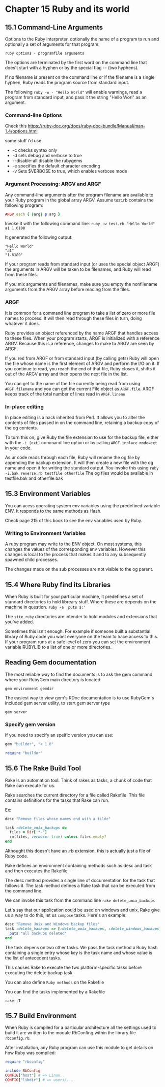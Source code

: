 # Chapter 15 Ruby and its world

## 15.1 Command-Line Arguments

Options to the Ruby interpreter, optionally the name of a program to run and optionally
a set of arguments for that program:

`ruby options - programfile arguments`

The options are terminated by the first word on the command line that does't start with
a hyphen or by the special flag -- (two hyphens).

If no filename is present on the command line or if the filename is a single hyphen, Ruby
reads the program source from standard input.

The following
`ruby -w - "Hello World"`
will enable warnings, read a program from standard input, and pass it the string "Hello
Worl" as an argument.

### **Command-line Options**
Check this https://ruby-doc.org/docs/ruby-doc-bundle/Manual/man-1.4/options.html

some stuff i'd use
- -c checks syntax only
- -d sets debug and verbose to true
- --disable-all disable the rubygems
- -e specifies the default character encoding
- -v Sets $VERBOSE to true, which enables verbose mode

### **Argument Processing: ARGV and ARGF**

Any command-line arguments after the program filename are available to your Ruby program
in the global array ARGV.
Assume test.rb contains the following program:

```ruby
ARGV.each { |arg| p arg }
```

Invoke it with the following command line:
`ruby -w test.rb "Hello World" a1 1.6180`

It generated the following output:
```
"Hello World"
"a1"
"1.6180"
```

If your program reads from standard input (or uses the special object ARGF) the arguments
in ARGV will be taken to be filenames, and Ruby will read from these files.

If you mix arguments and filenames, make sure you empty the nonfilename arguments from
the ARGV array before reading from the files.

### **ARGF**

It is common for a command line program to take a list of zero or more file names to
process. It will then read through these files in turn, doing whatever it does.

Ruby provides an object referenced by the name ARGF that handles access to these files.
When your program starts, ARGF is initialized with a reference ARGV. Because this is a
reference, changes to make to ARGV are seen by ARGF.

If you red from ARGF or from standard input (by calling gets) Ruby will open the file
whose name is the first element of ARGV and perform the I/O on it.
If you continue to read, you reach the end of that file, Ruby closes it, shifts it out
of the ARGV array and then opens the next file in the list.

You can get to the name of the file currently being read from using `ARGF.filename` and
you can get the current File object as `ARGF.file`. ARGF keeps track of the total number
of lines read in `ARGF.lineno`

### **In-place editing**

In place editing is a hack inherited from Perl. It allows you to alter the contents
of files passed in on the command line, retaining a backup copy of the og contents.

To turn this on, give Ruby the file extension to use for the backup file, either with
the `-i [ext]` command line option or by calling `ARGF.inplace_mode=ext` in your code.

As ur code reads through each file, Ruby will rename the og file by appending the backup
extension. It will then create a new file with the og name and open it for writing
the standard output.
You invoke this using
`ruby -i.bak reverse.rb testfile otherfile` The og files would be available in
testfile.bak and otherfile.bak

## **15.3 Environment Variables**

You can acess operating system env variables using the predefined variable ENV.
It responds to the same methods as Hash.

Check page 215 of this book to see the env variables used by Ruby.

### **Writing to Environment Variables**

A ruby program may write to the ENV object. On most systems, this changes the values of
the corresponding env variables. However this changes is local to the process that makes
it and to any subsequently spawned child processes.

The changes made on the sub processes are not visible to the og parent.

## 15.4 Where Ruby find its Libraries

When Ruby is built for your particular machine, it predefines a set of standard
directories to hold libreary stuff. Where these are depends on the machine in question.
`ruby -e 'puts $:'`

The `site_ruby` directories are intender to hold modules and extensions that you've added.

Sometimes this isn't enough. For example if someone built a substantial library of Ruby
code you want everyone on the team to hace access to this.
If your program runs at a safe level of zero you can set the environment variable RUBYLIB
to a list of one or more directories.

## Reading Gem documentation

The most reliable way to find the documents is to ask the gem command where your RubyGem
main directory is located:

`gem environment gemdir`

The easiest way to view gem's RDoc documentation is to use RubyGem's included gem server
utility, to start gem server type

`gem server`

### Specify gem version

If you need to specify an speific version you can use:

```ruby
gem "builder", "< 1.0"

require "builder"
```

## 15.6 The Rake Build Tool

Rake is an automation tool. Think of rakes as tasks, a chunk of code that Rake can
execute for us.

Rake searches the current directory for a file called Rakefile. This file contains
definitions for the tasks that Rake can run.

Ex:

```ruby
desc "Remove files whose names end with a tilde"

task :delete_unix_backups do
  files = Dir['*~']
  rm(files, verbose: true) unless files.empty?
end
```

Althought this doesn't have an .rb extension, this is actually just a file of Ruby code.

Rake defines an environment containing methods such as desc and task and then executes
the Rakefile.

The desc method provides a single line of documentation for the task that follows it.
The task method defines a Rake task that can be executed from the command line.

We can invoke this task from the command line
`rake delete_unix_backups`

Let's say that our application could be used on windows and unix, Rake give us a way to
do this, let us `compose` tasks. Here's an example:

```ruby
desc "Remove Unix and Windows backup files"
task :delete_backups => [:delete_unix_backups, :delete_windows_backups] do
  puts "all backups deleted"
end
```

The task depens on two other tasks. We pass the task method a Ruby hash containing a
single entry whose key is the task name and whose value is the list of antecedent tasks.

This causes Rake to execute the two platform-specific tasks before executing the delete
backup task.

You can also define `Ruby methods` on the Rakefile

You can find the tasks implemented by a Rakefile

`rake -T`

## 15.7 Build Environment

When Ruby is compiled for a particular architecture all the settings used to build it
are written to the module RbConfing within the library file `rbconfig.rb`.

After installation, any Ruby program can use this module to get details on how Ruby was
compiled:

```ruby
require "rbconfig"

include RbConfig
CONFIG["host"] # => Linux..
CONFIG["libdir"] # => users/...
```
